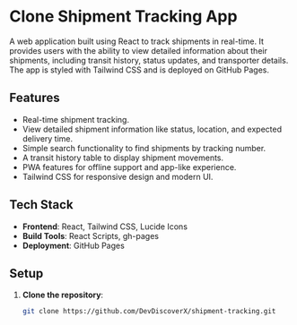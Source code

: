 # Clone Shipment Tracking App

A web application built using React to track shipments in real-time. It provides users with the ability to view detailed information about their shipments, including transit history, status updates, and transporter details. The app is styled with Tailwind CSS and is deployed on GitHub Pages.

## Features

- Real-time shipment tracking.
- View detailed shipment information like status, location, and expected delivery time.
- Simple search functionality to find shipments by tracking number.
- A transit history table to display shipment movements.
- PWA features for offline support and app-like experience.
- Tailwind CSS for responsive design and modern UI.

## Tech Stack

- **Frontend**: React, Tailwind CSS, Lucide Icons
- **Build Tools**: React Scripts, gh-pages
- **Deployment**: GitHub Pages

## Setup

1. **Clone the repository**:
   ```bash 
   git clone https://github.com/DevDiscoverX/shipment-tracking.git
